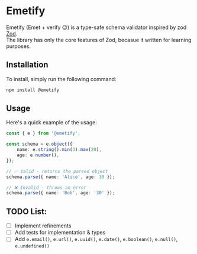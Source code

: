 # Emetify
Emetify (Emet + verify 😉) is a type-safe schema validator inspired by zod [Zod](https://github.com/colinhacks/zod).\
The library has only the core features of Zod, becasue it written for learning purposes.

## Installation

To install, simply run the following command:

```bash
npm install @emetify
```

## Usage

Here's a quick example of the usage:

```typescript
const { e } from '@emetify';

const schema = e.object({
    name: e.string().min(3).max(20),
    age: e.number(),
});

// ✅ Valid - returns the parsed object
schema.parse({ name: 'Alice', age: 30 });

// ❌ Invalid - throws an error
schema.parse({ name: 'Bob', age: '30' });
```

## TODO List:
- [ ] Implement refinements
- [ ] Add tests for implementation & types
- [ ] Add `e.email()`, `e.url()`, `e.uuid()`, `e.date()`, `e.boolean()`, `e.null()`, `e.undefined()`

